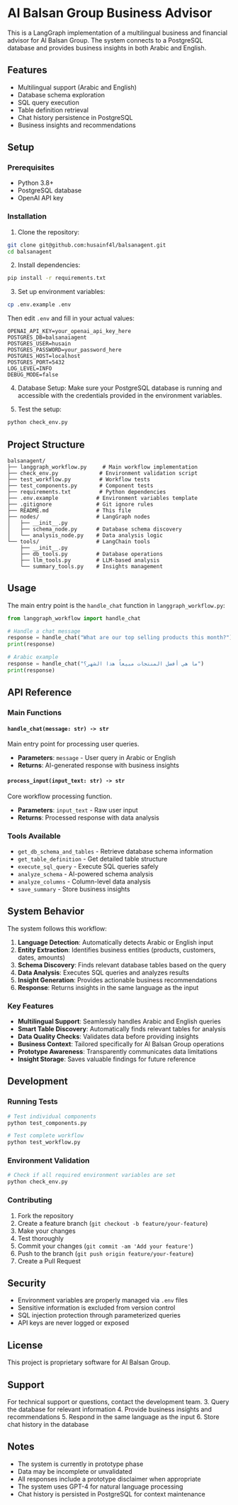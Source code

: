 # Al Balsan Group Business Advisor

This is a LangGraph implementation of a multilingual business and financial advisor for Al Balsan Group. The system connects to a PostgreSQL database and provides business insights in both Arabic and English.

## Features

- Multilingual support (Arabic and English)
- Database schema exploration
- SQL query execution
- Table definition retrieval
- Chat history persistence in PostgreSQL
- Business insights and recommendations

## Setup

### Prerequisites

- Python 3.8+
- PostgreSQL database
- OpenAI API key

### Installation

1. Clone the repository:

```bash
git clone git@github.com:husainf4l/balsanagent.git
cd balsanagent
```

2. Install dependencies:

```bash
pip install -r requirements.txt
```

3. Set up environment variables:

```bash
cp .env.example .env
```

Then edit `.env` and fill in your actual values:

```
OPENAI_API_KEY=your_openai_api_key_here
POSTGRES_DB=balsanaiagent
POSTGRES_USER=husain
POSTGRES_PASSWORD=your_password_here
POSTGRES_HOST=localhost
POSTGRES_PORT=5432
LOG_LEVEL=INFO
DEBUG_MODE=false
```

4. Database Setup:
   Make sure your PostgreSQL database is running and accessible with the credentials provided in the environment variables.

5. Test the setup:

```bash
python check_env.py
```

## Project Structure

```
balsanagent/
├── langgraph_workflow.py     # Main workflow implementation
├── check_env.py             # Environment validation script
├── test_workflow.py         # Workflow tests
├── test_components.py       # Component tests
├── requirements.txt         # Python dependencies
├── .env.example            # Environment variables template
├── .gitignore              # Git ignore rules
├── README.md               # This file
├── nodes/                  # LangGraph nodes
│   ├── __init__.py
│   ├── schema_node.py      # Database schema discovery
│   └── analysis_node.py    # Data analysis logic
└── tools/                  # LangChain tools
    ├── __init__.py
    ├── db_tools.py         # Database operations
    ├── llm_tools.py        # LLM-based analysis
    └── summary_tools.py    # Insights management
```

## Usage

The main entry point is the `handle_chat` function in `langgraph_workflow.py`:

```python
from langgraph_workflow import handle_chat

# Handle a chat message
response = handle_chat("What are our top selling products this month?")
print(response)

# Arabic example
response = handle_chat("ما هي أفضل المنتجات مبيعاً هذا الشهر؟")
print(response)
```

## API Reference

### Main Functions

#### `handle_chat(message: str) -> str`

Main entry point for processing user queries.

- **Parameters**: `message` - User query in Arabic or English
- **Returns**: AI-generated response with business insights

#### `process_input(input_text: str) -> str`

Core workflow processing function.

- **Parameters**: `input_text` - Raw user input
- **Returns**: Processed response with data analysis

### Tools Available

- `get_db_schema_and_tables` - Retrieve database schema information
- `get_table_definition` - Get detailed table structure
- `execute_sql_query` - Execute SQL queries safely
- `analyze_schema` - AI-powered schema analysis
- `analyze_columns` - Column-level data analysis
- `save_summary` - Store business insights

## System Behavior

The system follows this workflow:

1. **Language Detection**: Automatically detects Arabic or English input
2. **Entity Extraction**: Identifies business entities (products, customers, dates, amounts)
3. **Schema Discovery**: Finds relevant database tables based on the query
4. **Data Analysis**: Executes SQL queries and analyzes results
5. **Insight Generation**: Provides actionable business recommendations
6. **Response**: Returns insights in the same language as the input

### Key Features

- **Multilingual Support**: Seamlessly handles Arabic and English queries
- **Smart Table Discovery**: Automatically finds relevant tables for analysis
- **Data Quality Checks**: Validates data before providing insights
- **Business Context**: Tailored specifically for Al Balsan Group operations
- **Prototype Awareness**: Transparently communicates data limitations
- **Insight Storage**: Saves valuable findings for future reference

## Development

### Running Tests

```bash
# Test individual components
python test_components.py

# Test complete workflow
python test_workflow.py
```

### Environment Validation

```bash
# Check if all required environment variables are set
python check_env.py
```

### Contributing

1. Fork the repository
2. Create a feature branch (`git checkout -b feature/your-feature`)
3. Make your changes
4. Test thoroughly
5. Commit your changes (`git commit -am 'Add your feature'`)
6. Push to the branch (`git push origin feature/your-feature`)
7. Create a Pull Request

## Security

- Environment variables are properly managed via `.env` files
- Sensitive information is excluded from version control
- SQL injection protection through parameterized queries
- API keys are never logged or exposed

## License

This project is proprietary software for Al Balsan Group.

## Support

For technical support or questions, contact the development team. 3. Query the database for relevant information 4. Provide business insights and recommendations 5. Respond in the same language as the input 6. Store chat history in the database

## Notes

- The system is currently in prototype phase
- Data may be incomplete or unvalidated
- All responses include a prototype disclaimer when appropriate
- The system uses GPT-4 for natural language processing
- Chat history is persisted in PostgreSQL for context maintenance
